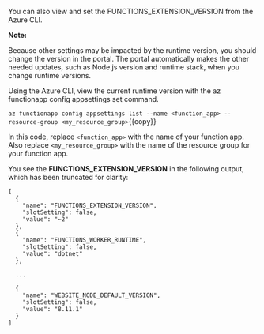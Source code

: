 You can also view and set the FUNCTIONS_EXTENSION_VERSION from the Azure CLI.

 **Note:**

Because other settings may be impacted by the runtime version, you should change the version in the portal. The portal automatically makes the other needed updates, such as Node.js version and runtime stack, when you change runtime versions.

Using the Azure CLI, view the current runtime version with the az functionapp config appsettings set command.

`az functionapp config appsettings list --name <function_app> --resource-group <my_resource_group>`{{copy}}

In this code, replace `<function_app>` with the name of your function app. Also replace `<my_resource_group>` with the name of the resource group for your function app.

You see the **FUNCTIONS_EXTENSION_VERSION** in the following output, which has been truncated for clarity:

```
[
  {
    "name": "FUNCTIONS_EXTENSION_VERSION",
    "slotSetting": false,
    "value": "~2"
  },
  {
    "name": "FUNCTIONS_WORKER_RUNTIME",
    "slotSetting": false,
    "value": "dotnet"
  },
  
  ...
  
  {
    "name": "WEBSITE_NODE_DEFAULT_VERSION",
    "slotSetting": false,
    "value": "8.11.1"
  }
]
```
